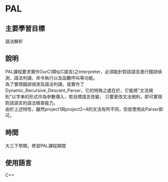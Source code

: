 # PAL

## 主要學習目標
語法解析

## 說明
PAL課程要求實作OurC(類似C語言)之interpreter，必須能針對該語言進行錯誤偵測、語法判讀、命令執行以及函數呼叫等功能。  
為了實現錯誤偵測及語法判讀，我實作了Dynamic_Recursive_Descent_Parser，它的特殊之處在於，它能將"文法規則"以字串的形式作為參數傳入，若目標語言改變，
只要更改文法規則，即可實現對該語言的語法檢查能力。  
由於上述特性，雖然project1與project2~4的文法有所不同，但皆使用此Parser即可。

## 時間
大三下學期，修習PAL課程期間

## 使用語言
C++
